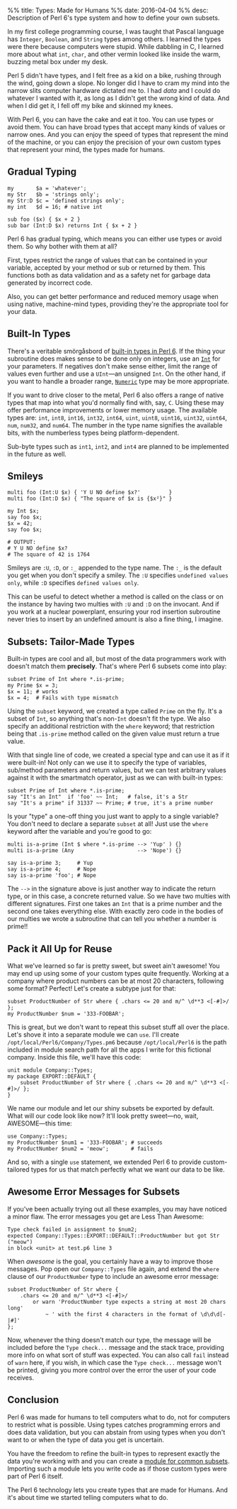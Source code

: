 %% title: Types: Made for Humans
%% date: 2016-04-04
%% desc: Description of Perl 6's type system and how to define your own subsets.

In my first college programming course, I was taught that Pascal language
has `Integer`, `Boolean`, and `String` types among others. I learned the types
were there because computers were stupid. While dabbling in C, I learned more
about what `int`, `char`, and other vermin looked like inside the warm,
buzzing metal box under my desk.

Perl 5 didn't have types, and I felt free as a kid on a bike, rushing through
the wind, going down a slope. No longer did I have to cram my mind into the narrow
slits computer hardware dictated me to. I had *data* and I could do whatever I
wanted with it, as long as I didn't get the wrong kind of data. And when I did
get it, I fell off my bike and skinned my knees.

With Perl 6, you can have the cake and eat it too. You can use types or avoid
them. You can have broad types that accept many kinds of values or narrow ones.
And you can enjoy the speed of types that represent the mind of the machine, or
you can enjoy the precision of your own custom types that represent your mind,
the types made for humans.

## Gradual Typing


    my       $a = 'whatever';
    my Str   $b = 'strings only';
    my Str:D $c = 'defined strings only';
    my int   $d = 16; # native int

    sub foo ($x) { $x + 2 }
    sub bar (Int:D $x) returns Int { $x + 2 }

Perl 6 has gradual typing, which means you can either use types or avoid them.
So why bother with them at all?

First, types restrict the range of values that can be contained in your
variable, accepted by your method or sub or returned by them.
This functions both as data validation and as a safety net for garbage data
generated by incorrect code.

Also, you can get better performance and reduced memory usage when using native,
machine-mind types, providing they're the appropriate tool for your data.

## Built-In Types

There's a veritable smörgåsbord of [built-in types in Perl 6](http://docs.perl6.org/type.html). If the thing your subroutine does makes
sense to be done only on integers, use an [`Int`](http://docs.perl6.org/type/Int) for your
parameters.
If negatives don't make sense either, limit the range of values even further
and use a `UInt`—an unsigned `Int`. On the other hand, if you want to handle
a broader range, [`Numeric`](http://docs.perl6.org/type/Numeric) type may
be more appropriate.

If you want to drive closer to the metal, Perl 6 also offers a range of
native types that map into what you'd normally find with, say, `C`. Using these
may offer performance improvements or lower memory usage. The available types
are: `int`, `int8`, `int16`, `int32`, `int64`, `uint`, `uint8`, `uint16`, `uint32`, `uint64`, `num`, `num32`, and `num64`. The number in the type name
signifies the available bits, with the numberless types being
platform-dependent.

Sub-byte types such as `int1`, `int2`, and `int4` are planned to be implemented
in the future as well.

## Smileys


    multi foo (Int:U $x) { 'Y U NO define $x?'         }
    multi foo (Int:D $x) { "The square of $x is {$x²}" }

    my Int $x;
    say foo $x;
    $x = 42;
    say foo $x;

    # OUTPUT:
    # Y U NO define $x?
    # The square of 42 is 1764


Smileys are `:U`, `:D`, or `:_` appended to the type name. The `:_` is the
default you get when you don't specify a smiley. The `:U` specifies
`undefined values only`, while `:D` specifies `defined values only`.

This can be useful to detect whether a method is called on the class or on the
instance by having two multies with `:U` and `:D` on the invocant. And if you
work at a nuclear powerplant, ensuring your rod insertion subroutine never
tries to insert by an undefined amount is also a fine thing, I imagine.

## Subsets: Tailor-Made Types

Built-in types are cool and all, but most of the data programmers work with
doesn't match them **precisely**. That's where Perl 6 subsets come into play:


    subset Prime of Int where *.is-prime;
    my Prime $x = 3;
    $x = 11; # works
    $x = 4;  # Fails with type mismatch


Using the `subset` keyword, we created a type called `Prime` on the fly. It's
a subset of `Int`, so anything that's non-`Int` doesn't fit the type. We
also specify an additional restriction with the `where` keyword; that
restriction being that `.is-prime` method called on the given value must
return a true value.

With that single line of code, we created a special type and can use it as
if it were built-in! Not only can we use it to specify the type of variables,
sub/method parameters and return values, but we can test arbitrary values
against it with the smartmatch operator, just as we can with built-in types:


    subset Prime of Int where *.is-prime;
    say "It's an Int"  if 'foo' ~~ Int;   # false, it's a Str
    say "It's a prime" if 31337 ~~ Prime; # true, it's a prime number


Is your "type" a one-off thing you just want to apply to a single variable?
You don't need to declare a separate `subset` at all! Just use the `where`
keyword after the variable and you're good to go:


    multi is-a-prime (Int $ where *.is-prime --> 'Yup' ) {}
    multi is-a-prime (Any                    --> 'Nope') {}

    say is-a-prime 3;     # Yup
    say is-a-prime 4;     # Nope
    say is-a-prime 'foo'; # Nope


The `-->` in the signature above is just another way to indicate the return
type, or in this case, a concrete returned value. So we have two multies with different
signatures. First one takes an `Int` that is a prime number and the second
one takes everything else. With exactly zero code in the bodies of our multies
we wrote a subroutine that can tell you whether a number is prime!!

## Pack it All Up for Reuse

What we've learned so far is pretty sweet, but sweet ain't awesome! You may end up using some
of your custom types quite frequently. Working at a company
where product numbers can be at most 20 characters, following some format?
Perfect! Let's create a subtype just for that:


    subset ProductNumber of Str where { .chars <= 20 and m/^ \d**3 <[-#]>/ };
    my ProductNumber $num = '333-FOOBAR';


This is great, but we don't want to repeat this subset stuff all over the place.
Let's shove it into a separate module we can `use`.
I'll create `/opt/local/Perl6/Company/Types.pm6` because `/opt/local/Perl6`
is the path included in module search path for all the apps I write for
this fictional company. Inside this file, we'll have this code:

    unit module Company::Types;
    my package EXPORT::DEFAULT {
        subset ProductNumber of Str where { .chars <= 20 and m/^ \d**3 <[-#]>/ };
    }

We name our module and let our shiny subsets be exported by default.
What will our code look like now? It'll look pretty sweet—no, wait, AWESOME—this
time:

    use Company::Types;
    my ProductNumber $num1 = '333-FOOBAR'; # succeeds
    my ProductNumber $num2 = 'meow';       # fails

And so, with a single `use` statement, we extended Perl 6 to provide
custom-tailored types for us that match perfectly what we want our data to be
like.

## Awesome Error Messages for Subsets

If you've been actually trying out all these examples, you may have noticed
a minor flaw. The error messages you get are Less Than Awesome:

    Type check failed in assignment to $num2;
    expected Company::Types::EXPORT::DEFAULT::ProductNumber but got Str ("meow")
    in block <unit> at test.p6 line 3

When *awesome* is the goal, you certainly have a way to improve those messages.
Pop open our `Company::Types` file again, and extend the `where` clause
of our `ProductNumber` type to include an awesome error message:

    subset ProductNumber of Str where {
        .chars <= 20 and m/^ \d**3 <[-#]>/
            or warn 'ProductNumber type expects a string at most 20 chars long'
                ~ ' with the first 4 characters in the format of \d\d\d[-|#]'
    };

Now, whenever the thing doesn't match our type, the message will be included
before the `Type check...` message and the stack trace, providing more info on
what sort of stuff was expected. You can also call `fail` instead of `warn`
here, if you wish, in which case the `Type check...` message won't be printed,
giving you more control over the error the user of your code receives.

## Conclusion

Perl 6 was made for humans to tell computers what to do, not for computers to
restrict what is possible. Using types catches programming errors and does
data validation, but you can abstain from using types when you don't want to
or when the type of data you get is uncertain.

You have the freedom to refine the built-in types to represent exactly the
data you're working with and you can create a
[module for common subsets](http://modules.perl6.org/dist/Subsets::Common).
Importing such a module lets you write code as if those custom types were
part of Perl 6 itself.

The Perl 6 technology lets you create types that are made for Humans.
And it's about time we started telling computers what to do.
